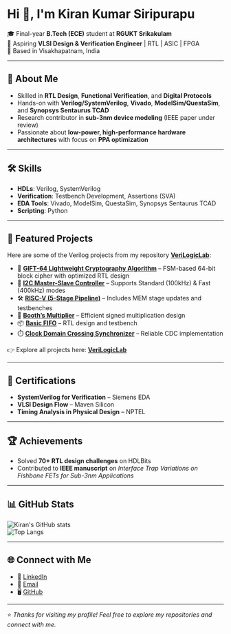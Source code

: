 # Hi 👋, I'm Kiran Kumar Siripurapu  

🎓 Final-year **B.Tech (ECE)** student at **RGUKT Srikakulam**  
🔬 Aspiring **VLSI Design & Verification Engineer** | RTL | ASIC | FPGA  
📍 Based in Visakhapatnam, India  

---

## 🚀 About Me  
- Skilled in **RTL Design**, **Functional Verification**, and **Digital Protocols**  
- Hands-on with **Verilog/SystemVerilog**, **Vivado**, **ModelSim/QuestaSim**, and **Synopsys Sentaurus TCAD**  
- Research contributor in **sub-3nm device modeling** (IEEE paper under review)  
- Passionate about **low-power, high-performance hardware architectures** with focus on **PPA optimization**  

---

## 🛠️ Skills  
- **HDLs**: Verilog, SystemVerilog  
- **Verification**: Testbench Development, Assertions (SVA)  
- **EDA Tools**: Vivado, ModelSim, QuestaSim, Synopsys Sentaurus TCAD  
- **Scripting**: Python  

---

## 📂 Featured Projects  
Here are some of the Verilog projects from my repository [**VeriLogicLab**](https://github.com/kiran7904/VeriLogicLab):  

- 🔐 **[GIFT-64 Lightweight Cryptography Algorithm](https://github.com/kiran7904/VeriLogicLab/tree/main/GIFT%20light%20weight%20Algorithm)** – FSM-based 64-bit block cipher with optimized RTL design  
- 📡 **[I2C Master-Slave Controller](https://github.com/kiran7904/VeriLogicLab/tree/main/I2C)** – Supports Standard (100kHz) & Fast (400kHz) modes  
- 🛠️ **[RISC-V (5-Stage Pipeline)](https://github.com/kiran7904/VeriLogicLab/tree/main/RISC-V)** – Includes MEM stage updates and testbenches  
- 🧮 **[Booth’s Multiplier](https://github.com/kiran7904/VeriLogicLab/tree/main/booth_multiplier)** – Efficient signed multiplication design  
- 📦 **[Basic FIFO](https://github.com/kiran7904/VeriLogicLab/tree/main/Basic%20FIFO)** – RTL design and testbench  
- ⏱️ **[Clock Domain Crossing Synchronizer](https://github.com/kiran7904/VeriLogicLab/tree/main/clock%20domain%20crossing)** – Reliable CDC implementation  

👉 Explore all projects here: [**VeriLogicLab**](https://github.com/kiran7904/VeriLogicLab)  

---

## 📜 Certifications  
- **SystemVerilog for Verification** – Siemens EDA  
- **VLSI Design Flow** – Maven Silicon  
- **Timing Analysis in Physical Design** – NPTEL  

---

## 🏆 Achievements  
- Solved **70+ RTL design challenges** on HDLBits  
- Contributed to **IEEE manuscript** on *Interface Trap Variations on Fishbone FETs for Sub-3nm Applications*  

---

## 📊 GitHub Stats  

![Kiran's GitHub stats](https://github-readme-stats.vercel.app/api?username=kiran7904&show_icons=true&theme=tokyonight)  
![Top Langs](https://github-readme-stats.vercel.app/api/top-langs/?username=kiran7904&layout=compact&theme=tokyonight)  

---

## 🌐 Connect with Me  
- 💼 [LinkedIn](https://www.linkedin.com/in/kiran-kumar-siripurapu)  
- 📧 [Email](mailto:kirankumarsiripurapu93@gmail.com)  
- 🖥️ [GitHub](https://github.com/kiran7904)  

---
⭐️ *Thanks for visiting my profile! Feel free to explore my repositories and connect with me.*  
